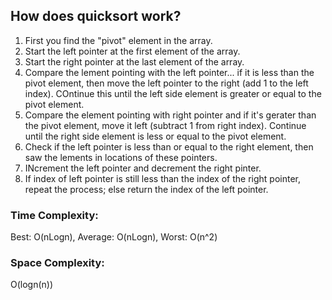 ## How does quicksort work?

1. First you find the "pivot" element in the array.
2. Start the left pointer at the first element of the array.
3. Start the right pointer at the last element of the array.
4. Compare the lement pointing with the left pointer... if it is less than the pivot element, then move the left pointer to the right (add 1 to the left index). COntinue this until the left side element is greater or equal to the pivot element.
5. Compare the element pointing with right pointer and if it's gerater than the pivot element, move it left (subtract 1 from right index). Continue until the right side element is less or equal to the pivot element.
6. Check if the left pointer is less than or equal to the right element, then saw the lements in locations of these pointers.
7. INcrement the left pointer and decrement the right pinter.
8. If index of left pointer is still less than the index of the right pointer, repeat the process; else return the index of the left pointer.

### Time Complexity:
Best: O(nLogn), 
Average: O(nLogn), 
Worst: O(n^2)
### Space Complexity:
O(logn(n))